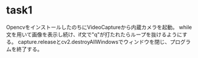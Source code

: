 # task1

OpencvをインストールしたのちにVideoCaptureから内蔵カメラを起動。
while文を用いて画像を表示し続け、if文で"q"が打たれたらループを抜けるようにする。
capture.releaseとcv2.destroyAllWindowsでウィンドウを閉じ、プログラムを終了する。
